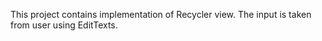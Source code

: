 This project contains implementation of Recycler view. The input is taken from user using EditTexts. 
